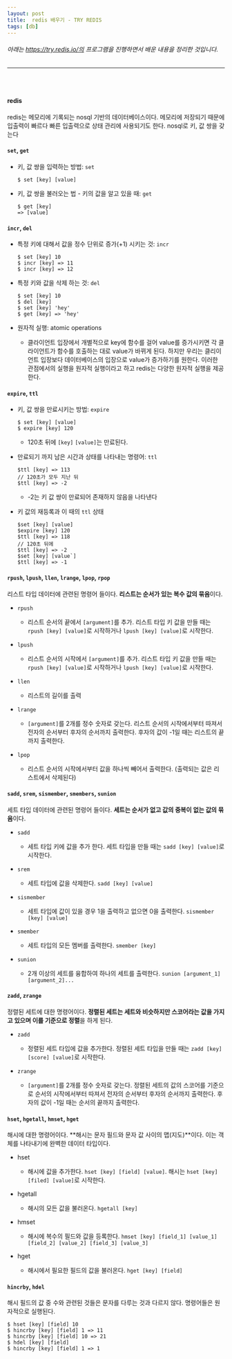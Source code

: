 ```yaml
---
layout: post
title:  redis 배우기 - TRY REDIS
tags: [db]
---
```

###### 아래는 https://try.redis.io/의 프로그램을 진행하면서 배운 내용을 정리한 것입니다.
___
<br>
<br>


#### redis

redis는 메모리에 기록되는 nosql 기반의 데이터베이스이다.
메모리에 저장되기 때문에 입출력이 빠르다
빠른 입출력으로 상태 관리에 사용되기도 한다.
nosql로 키, 값 쌍을 갖는다




#### `set`, `get`

- 키, 값 쌍을 입력하는 방법: `set`
  ```
  $ set [key] [value]
  ```

- 키, 값 쌍을 불러오는 법 - 키의 값을 알고 있을 때: `get`
  ```
  $ get [key]
  => [value]
  ```



#### `incr`, `del`

- 특정 키에 대해서 값을 정수 단위로 증가(+1) 시키는 것: `incr`
  ```
  $ set [key] 10
  $ incr [key] => 11
  $ incr [key] => 12
  ```

- 특정 키와 값을 삭제 하는 것: `del`
  ```
  $ set [key] 10
  $ del [key]
  $ set [key] 'hey'
  $ get [key] => 'hey'
  ```
  
- 원자적 실행: atomic operations
  - 클라이언트 입장에서 개별적으로 key에 함수를 걸어 value를 증가시키면 각
   클라이언트가 함수를 호출하는 대로 value가 바뀌게 된다. 하지만 우리는 클리이언트 입장보다
    데이터베이스의 입장으로 value가 증가하기를 원한다. 
    이러한 관점에서의 실행을 원자적 실행이라고 하고 redis는 다양한 원자적 실행을 제공한다.



#### `expire`, `ttl`

- 키, 값 쌍을 만료시키는 방법: `expire`
  ```
  $ set [key] [value]
  $ expire [key] 120
  ```
  - 120초 뒤에 `[key]` `[value]`는 만료된다.



- 만료되기 까지 남은 시간과 상태를 나타내는 명령어: `ttl`
  ```
  $ttl [key] => 113
  // 120초가 모두 지난 뒤
  $ttl [key] => -2
  ```
  - -2는 키 값 쌍이 만료되어 존재하지 않음을 나타낸다


- 키 값의 재등록과 이 때의 `ttl` 상태

  ```
  $set [key] [value]
  $expire [key] 120
  $ttl [key] => 118
  // 120초 뒤에
  $ttl [key] => -2
  $set [key] [value`]
  $ttl [key] => -1
  ```


#### `rpush`, `lpush`, `llen`, `lrange`, `lpop`, `rpop`

리스트 타입 데이터에 관련된 명령어 들이다. **리스트는 순서가 있는 복수 값의 묶음**이다.

- `rpush`
  - 리스트 순서의 끝에서 `[argument]`를 추가. 리스트 타입 키 값을 만들 때는 
  `rpush [key] [value]`로 시작하거나 `lpush [key] [value]`로 시작한다.

- `lpush`
  - 리스트 순서의 시작에서 `[argument]`를 추가. 리스트 타입 키 값을 만들 때는 
  `rpush [key] [value]`로 시작하거나 `lpush [key] [value]`로 시작한다.

- `llen`
  - 리스트의 길이를 출력

- `lrange`
  - `[argument]`를 2개를 정수 숫자로 갖는다. 리스트 순서의 시작에서부터 따져서 전자의
   순서부터 후자의 순서까지 출력한다. 후자의 값이 -1일 때는 리스트의 끝까지 출력한다.

- `lpop`
  - 리스트 순서의 시작에서부터 값을 하나씩 빼어서 출력한다. (출력되는 값은 리스트에서 삭제된다)


#### `sadd`, `srem`, `sismember`, `smembers`, `sunion`

세트 타입 데이터에 관련된 명령어 들이다. **세트는 순서가 없고 값의 중복이 없는 값의 묶음**이다.

- `sadd`
  - 세트 타입 키에 값을 추가 한다. 세트 타입을 만들 때는 `sadd [key] [value]`로 시작한다.

- `srem`
  - 세트 타입에 값을 삭제한다. `sadd [key] [value]`

- `sismember`
  - 세트 타입에 값이 있을 경우 1을 출력하고 없으면 0을 출력한다. `sismember [key] [value]`

- `smember`
  - 세트 타입의 모든 멤버를 출력한다. `smember [key]`

- `sunion`
  - 2개 이상의 세트를 융합하여 하나의 세트를 출력한다. `sunion [argument_1] [argument_2]...`



#### `zadd`, `zrange`


정렬된 세트에 대한 명령어이다. **정렬된 세트는 세트와 비슷하지만 스코어라는 값을 가지고 있으며 이를 기준으로 정렬**을 하게 된다.

- `zadd`
  - 정렬된 세트 타입에 값을 추가한다. 정렬된 세트 타입을 만들 때는 `zadd [key] [score] [value]`로 시작한다.

- `zrange`
  - `[argument]`를 2개를 정수 숫자로 갖는다. 정렬된 세트의 값의 스코어를 기준으로 순서의
   시작에서부터 따져서 전자의 순서부터 후자의 순서까지 출력한다. 후자의 값이 -1일 때는 순서의 끝까지 출력한다.


#### `hset`, `hgetall`, `hmset`, `hget`

해시에 대한 명령어이다. **해시는 문자 필드와 문자 값 사이의 맵(지도)**이다. 이는 객체를 나타내기에 완벽한 데이터 타입이다.

- hset
  - 해시에 값을 추가한다. `hset [key] [field] [value]`. 해시는 `hset [key] [filed] [value]`로 시작한다.

- hgetall
  - 해시의 모든 값을 불러온다. `hgetall [key]`

- hmset
  - 해시에 복수의 필드와 값을 등록한다. `hmset [key] [field_1] [value_1] [field_2] [value_2] [field_3] [value_3]`

- hget
  - 해시에서 필요한 필드의 값을 불러온다. `hget [key] [field]`



#### `hincrby`, `hdel`

해시 필드의 값 중 수와 관련된 것들은 문자를 다루는 것과 다르지 않다. 명령어들은 원자적으로 실행된다.

```
$ hset [key] [field] 10
$ hincrby [key] [field] 1 => 11
$ hincrby [key] [field] 10 => 21
$ hdel [key] [field]
$ hincrby [key] [field] 1 => 1
```



